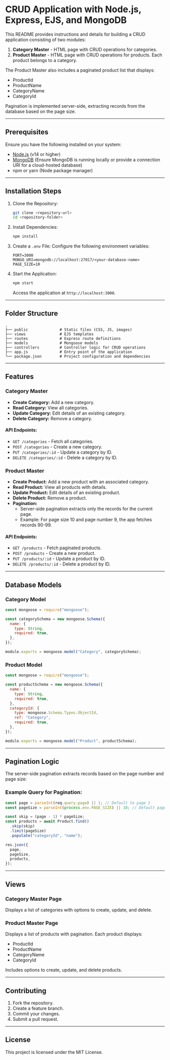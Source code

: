 # CRUD Application with Node.js, Express, EJS, and MongoDB

This README provides instructions and details for building a CRUD application consisting of two modules:

1. **Category Master** - HTML page with CRUD operations for categories.
2. **Product Master** - HTML page with CRUD operations for products. Each product belongs to a category.

The Product Master also includes a paginated product list that displays:

- ProductId
- ProductName
- CategoryName
- CategoryId

Pagination is implemented server-side, extracting records from the database based on the page size.

---

## Prerequisites

Ensure you have the following installed on your system:

- [Node.js](https://nodejs.org/) (v14 or higher)
- [MongoDB](https://www.mongodb.com/) (Ensure MongoDB is running locally or provide a connection URI for a cloud-hosted database)
- npm or yarn (Node package manager)

---

## Installation Steps

1. Clone the Repository:

   ```bash
   git clone <repository-url>
   cd <repository-folder>
   ```

2. Install Dependencies:

   ```bash
   npm install
   ```

3. Create a `.env` File:
   Configure the following environment variables:

   ```env
   PORT=3000
   MONGO_URI=mongodb://localhost:27017/<your-database-name>
   PAGE_SIZE=10
   ```

4. Start the Application:
   ```bash
   npm start
   ```
   Access the application at `http://localhost:3000`.

---

## Folder Structure

```
.
├── public              # Static files (CSS, JS, images)
├── views               # EJS templates
├── routes              # Express route definitions
├── models              # Mongoose models
├── controllers         # Controller logic for CRUD operations
├── app.js              # Entry point of the application
└── package.json        # Project configuration and dependencies
```

---

## Features

### Category Master

- **Create Category:** Add a new category.
- **Read Category:** View all categories.
- **Update Category:** Edit details of an existing category.
- **Delete Category:** Remove a category.

#### API Endpoints:

- `GET /categories` - Fetch all categories.
- `POST /categories` - Create a new category.
- `PUT /categories/:id` - Update a category by ID.
- `DELETE /categories/:id` - Delete a category by ID.

### Product Master

- **Create Product:** Add a new product with an associated category.
- **Read Product:** View all products with details.
- **Update Product:** Edit details of an existing product.
- **Delete Product:** Remove a product.
- **Pagination:**
  - Server-side pagination extracts only the records for the current page.
  - Example: For page size 10 and page number 9, the app fetches records 90-99.

#### API Endpoints:

- `GET /products` - Fetch paginated products.
- `POST /products` - Create a new product.
- `PUT /products/:id` - Update a product by ID.
- `DELETE /products/:id` - Delete a product by ID.

---

## Database Models

### Category Model

```javascript
const mongoose = require("mongoose");

const categorySchema = new mongoose.Schema({
  name: {
    type: String,
    required: true,
  },
});

module.exports = mongoose.model("Category", categorySchema);
```

### Product Model

```javascript
const mongoose = require("mongoose");

const productSchema = new mongoose.Schema({
  name: {
    type: String,
    required: true,
  },
  categoryId: {
    type: mongoose.Schema.Types.ObjectId,
    ref: "Category",
    required: true,
  },
});

module.exports = mongoose.model("Product", productSchema);
```

---

## Pagination Logic

The server-side pagination extracts records based on the page number and page size:

### Example Query for Pagination:

```javascript
const page = parseInt(req.query.page) || 1; // Default to page 1
const pageSize = parseInt(process.env.PAGE_SIZE) || 10; // Default page size

const skip = (page - 1) * pageSize;
const products = await Product.find()
  .skip(skip)
  .limit(pageSize)
  .populate("categoryId", "name");

res.json({
  page,
  pageSize,
  products,
});
```

---

## Views

### Category Master Page

Displays a list of categories with options to create, update, and delete.

### Product Master Page

Displays a list of products with pagination. Each product displays:

- ProductId
- ProductName
- CategoryName
- CategoryId

Includes options to create, update, and delete products.

---

## Contributing

1. Fork the repository.
2. Create a feature branch.
3. Commit your changes.
4. Submit a pull request.

---

## License

This project is licensed under the MIT License.
